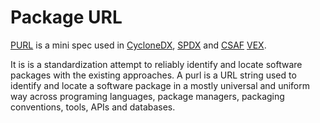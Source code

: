    # Package URL
   
   [PURL](https://github.com/package-url/purl-spec) is a mini spec used in [CycloneDX](cyclonedx.md), [SPDX](spdx.md) and [CSAF](https://oasis-open.github.io/csaf-documentation/faq.html) [VEX](vex.md).

   It is is a standardization attempt to reliably identify and locate software packages with the existing approaches. A purl is a URL string used to identify and locate a software package in a mostly universal and uniform way across programing languages, package managers, packaging conventions, tools, APIs and databases.
